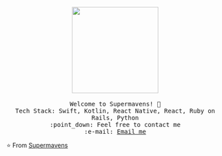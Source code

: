 <p align="center">
   <img src="https://firebasestorage.googleapis.com/v0/b/miraclegrooup-wpwmrn.appspot.com/o/81An.gif?alt=media&token=5cff0955-93b4-4f2c-b07d-fe62d0b88eda" width="200px">
   <br>
   <br>
   <samp>
     Welcome to Supermavens! 👋<br>
     Tech Stack: Swift, Kotlin, React Native, React, Ruby on Rails, Python <br>
     :point_down: Feel free  to contact me <br>
     :e-mail:	<a href='mailto:sunavenue.ca@gmail.com'>Email me</a> <br>
   </samp>
 </p>
 ⭐️ From <a href='https://github.com/supermavens'>Supermavens</a>

